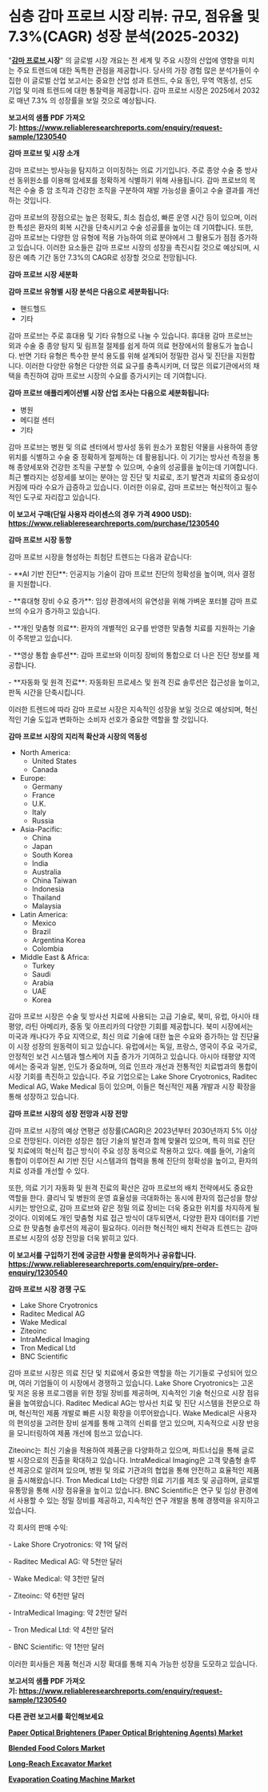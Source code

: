 <p><h1>심층 감마 프로브 시장 리뷰: 규모, 점유율 및 7.3%(CAGR) 성장 분석(2025-2032)</h1></p><p>"<strong><a href="https://www.reliableresearchreports.com/gamma-probe-r1230540?utm_campaign=105&utm_medium=7&utm_source=Github&utm_content=ia&utm_term=16012025&utm_id=gamma-probe">감마 프로브&nbsp;</a></strong><strong>시장</strong>" 의 글로벌 시장 개요는 전 세계 및 주요 시장의 산업에 영향을 미치는 주요 트렌드에 대한 독특한 관점을 제공합니다. 당사의 가장 경험 많은 분석가들이 수집한 이 글로벌 산업 보고서는 중요한 산업 성과 트렌드, 수요 동인, 무역 역동성, 선도 기업 및 미래 트렌드에 대한 통찰력을 제공합니다. 감마 프로브 시장은 2025에서 2032로 매년 7.3% 의 성장률을 보일 것으로 예상됩니다.&nbsp;</p>
<p><strong>보고서의 샘플 PDF 가져오기:&nbsp;<a href="https://www.reliableresearchreports.com/enquiry/request-sample/1230540?utm_campaign=105&utm_medium=7&utm_source=Github&utm_content=ia&utm_term=16012025&utm_id=gamma-probe">https://www.reliableresearchreports.com/enquiry/request-sample/1230540</a></strong></p>
<p><strong>감마 프로브 및 시장 소개</strong></p>
<p><p>감마 프로브는 방사능을 탐지하고 이미징하는 의료 기기입니다. 주로 종양 수술 중 방사선 동위원소를 이용해 암세포를 정확하게 식별하기 위해 사용됩니다. 감마 프로브의 목적은 수술 중 암 조직과 건강한 조직을 구분하여 재발 가능성을 줄이고 수술 결과를 개선하는 것입니다.</p><p>감마 프로브의 장점으로는 높은 정확도, 최소 침습성, 빠른 운영 시간 등이 있으며, 이러한 특성은 환자의 회복 시간을 단축시키고 수술 성공률을 높이는 데 기여합니다. 또한, 감마 프로브는 다양한 암 유형에 적용 가능하여 의료 분야에서 그 활용도가 점점 증가하고 있습니다. 이러한 요소들은 감마 프로브 시장의 성장을 촉진시킬 것으로 예상되며, 시장은 예측 기간 동안 7.3%의 CAGR로 성장할 것으로 전망됩니다.</p></p>
<p><strong>감마 프로브 시장 세분화</strong></p>
<p><strong>감마 프로브 유형별 시장 분석은 다음으로 세분화됩니다:</strong></p>
<p><ul><li>핸드헬드</li><li>기타</li></ul></p>
<p><p>감마 프로브는 주로 휴대용 및 기타 유형으로 나눌 수 있습니다. 휴대용 감마 프로브는 외과 수술 중 종양 탐지 및 림프절 절제를 쉽게 하여 의료 현장에서의 활용도가 높습니다. 반면 기타 유형은 특수한 분석 용도를 위해 설계되어 정밀한 검사 및 진단을 지원합니다. 이러한 다양한 유형은 다양한 의료 요구를 충족시키며, 더 많은 의료기관에서의 채택을 촉진하여 감마 프로브 시장의 수요를 증가시키는 데 기여합니다.</p></p>
<p><strong>감마 프로브 애플리케이션별 시장 산업 조사는 다음으로 세분화됩니다:</strong></p>
<p><ul><li>병원</li><li>메디컬 센터</li><li>기타</li></ul></p>
<p><p>감마 프로브는 병원 및 의료 센터에서 방사성 동위 원소가 포함된 약물을 사용하여 종양 위치를 식별하고 수술 중 정확하게 절제하는 데 활용됩니다. 이 기기는 방사선 측정을 통해 종양세포와 건강한 조직을 구분할 수 있으며, 수술의 성공률을 높이는데 기여합니다. 최근 빨라지는 성장세를 보이는 분야는 암 진단 및 치료로, 조기 발견과 치료의 중요성이 커짐에 따라 수요가 급증하고 있습니다. 이러한 이유로, 감마 프로브는 혁신적이고 필수적인 도구로 자리잡고 있습니다.</p></p>
<p><strong>이 보고서 구매(단일 사용자 라이센스의 경우 가격 4900 USD): <a href="https://www.reliableresearchreports.com/purchase/1230540?utm_campaign=105&utm_medium=7&utm_source=Github&utm_content=ia&utm_term=16012025&utm_id=gamma-probe">https://www.reliableresearchreports.com/purchase/1230540</a></strong></p>
<p><strong>감마 프로브 시장 동향</strong></p>
<p><p>감마 프로브 시장을 형성하는 최첨단 트렌드는 다음과 같습니다:</p><p>- **AI 기반 진단**: 인공지능 기술이 감마 프로브 진단의 정확성을 높이며, 의사 결정을 지원합니다.</p><p>- **휴대형 장비 수요 증가**: 임상 환경에서의 유연성을 위해 가벼운 포터블 감마 프로브의 수요가 증가하고 있습니다.</p><p>- **개인 맞춤형 의료**: 환자의 개별적인 요구를 반영한 맞춤형 치료를 지원하는 기술이 주목받고 있습니다.</p><p>- **영상 통합 솔루션**: 감마 프로브와 이미징 장비의 통합으로 더 나은 진단 정보를 제공합니다.</p><p>- **자동화 및 원격 진료**: 자동화된 프로세스 및 원격 진료 솔루션은 접근성을 높이고, 판독 시간을 단축시킵니다.</p><p>이러한 트렌드에 따라 감마 프로브 시장은 지속적인 성장을 보일 것으로 예상되며, 혁신적인 기술 도입과 변화하는 소비자 선호가 중요한 역할을 할 것입니다.</p></p>
<p><strong>감마 프로브 시장의 지리적 확산과 시장의 역동성</strong></p>
<p><ul>
    <li>
        North America:
        <ul>
            <li>United States</li>
            <li>Canada</li>
        </ul>
    </li>
    <li>
        Europe:
        <ul>
            <li>Germany</li>
            <li>France</li>
            <li>U.K.</li>
            <li>Italy</li>
            <li>Russia</li>
        </ul>
    </li>
    <li>
        Asia-Pacific:
        <ul>
            <li>China</li>
            <li>Japan</li>
            <li>South Korea</li>
            <li>India</li>
            <li>Australia</li>
            <li>China Taiwan</li>
            <li>Indonesia</li>
            <li>Thailand</li>
            <li>Malaysia</li>
        </ul>
    </li>
    <li>
        Latin America:
        <ul>
            <li>Mexico</li>
            <li>Brazil</li>
            <li>Argentina Korea</li>
            <li>Colombia</li>
        </ul>
    </li>
    <li>
        Middle East & Africa:
        <ul>
            <li>Turkey</li>
            <li>Saudi</li>
            <li>Arabia</li>
            <li>UAE</li>
            <li>Korea</li>
        </ul>
    </li>
    </ul></p>
<p><p>감마 프로브 시장은 수술 및 방사선 치료에 사용되는 고급 기술로, 북미, 유럽, 아시아 태평양, 라틴 아메리카, 중동 및 아프리카의 다양한 기회를 제공합니다. 북미 시장에서는 미국과 캐나다가 주요 지역으로, 최신 의료 기술에 대한 높은 수요와 증가하는 암 진단율이 시장 성장의 원동력이 되고 있습니다. 유럽에서는 독일, 프랑스, 영국이 주요 국가로, 안정적인 보건 시스템과 헬스케어 지출 증가가 기여하고 있습니다. 아시아 태평양 지역에서는 중국과 일본, 인도가 중요하며, 의료 인프라 개선과 전통적인 치료법과의 통합이 시장 기회를 촉진하고 있습니다. 주요 기업으로는 Lake Shore Cryotronics, Raditec Medical AG, Wake Medical 등이 있으며, 이들은 혁신적인 제품 개발과 시장 확장을 통해 성장하고 있습니다.</p></p>
<p><strong>감마 프로브 시장의 성장 전망과 시장 전망</strong></p>
<p><p>감마 프로브 시장의 예상 연평균 성장률(CAGR)은 2023년부터 2030년까지 5% 이상으로 전망된다. 이러한 성장은 첨단 기술의 발전과 함께 맞물려 있으며, 특히 의료 진단 및 치료에의 혁신적 접근 방식이 주요 성장 동력으로 작용하고 있다. 예를 들어, 기술의 통합이 이루어진 AI 기반 진단 시스템과의 협력을 통해 진단의 정확성을 높이고, 환자의 치료 성과를 개선할 수 있다.</p><p>또한, 의료 기기 자동화 및 원격 진료의 확산은 감마 프로브의 배치 전략에서도 중요한 역할을 한다. 클리닉 및 병원의 운영 효율성을 극대화하는 동시에 환자의 접근성을 향상시키는 방안으로, 감마 프로브와 같은 정밀 의료 장비는 더욱 중요한 위치를 차지하게 될 것이다. 이외에도 개인 맞춤형 치료 접근 방식이 대두되면서, 다양한 환자 데이터를 기반으로 한 맞춤형 솔루션의 제공이 필요하다. 이러한 혁신적인 배치 전략과 트렌드는 감마 프로브 시장의 성장 전망을 더욱 밝히고 있다.</p></p>
<p><strong>이 보고서를 구입하기 전에 궁금한 사항을 문의하거나 공유합니다. <a href="https://www.reliableresearchreports.com/enquiry/pre-order-enquiry/1230540?utm_campaign=105&utm_medium=7&utm_source=Github&utm_content=ia&utm_term=16012025&utm_id=gamma-probe">https://www.reliableresearchreports.com/enquiry/pre-order-enquiry/1230540</a></strong></p>
<p><strong>감마 프로브 시장 경쟁 구도</strong></p>
<p><ul><li>Lake Shore Cryotronics</li><li>Raditec Medical AG</li><li>Wake Medical</li><li>Ziteoinc</li><li>IntraMedical Imaging</li><li>Tron Medical Ltd</li><li>BNC Scientific</li></ul></p>
<p><p>감마 프로브 시장은 의료 진단 및 치료에서 중요한 역할을 하는 기기들로 구성되어 있으며, 여러 기업들이 이 시장에서 경쟁하고 있습니다. Lake Shore Cryotronics는 고온 및 저온 응용 프로그램을 위한 정밀 장비를 제공하며, 지속적인 기술 혁신으로 시장 점유율을 높여왔습니다. Raditec Medical AG는 방사선 치료 및 진단 시스템을 전문으로 하며, 혁신적인 제품 개발로 빠른 시장 확장을 이루어왔습니다. Wake Medical은 사용자의 편의성을 고려한 장비 설계를 통해 고객의 신뢰를 얻고 있으며, 지속적으로 시장 반응을 모니터링하여 제품 개선에 힘쓰고 있습니다.</p><p>Ziteoinc는 최신 기술을 적용하여 제품군을 다양화하고 있으며, 파트너십을 통해 글로벌 시장으로의 진출을 확대하고 있습니다. IntraMedical Imaging은 고객 맞춤형 솔루션 제공으로 알려져 있으며, 병원 및 의료 기관과의 협업을 통해 안전하고 효율적인 제품을 출시해왔습니다. Tron Medical Ltd는 다양한 의료 기기를 제조 및 공급하며, 글로벌 유통망을 통해 시장 점유율을 높이고 있습니다. BNC Scientific은 연구 및 임상 환경에서 사용할 수 있는 정밀 장비를 제공하고, 지속적인 연구 개발을 통해 경쟁력을 유지하고 있습니다.</p><p>각 회사의 판매 수익:</p><p>- Lake Shore Cryotronics: 약 1억 달러</p><p>- Raditec Medical AG: 약 5천만 달러</p><p>- Wake Medical: 약 3천만 달러</p><p>- Ziteoinc: 약 6천만 달러</p><p>- IntraMedical Imaging: 약 2천만 달러</p><p>- Tron Medical Ltd: 약 4천만 달러</p><p>- BNC Scientific: 약 1천만 달러</p><p>이러한 회사들은 제품 혁신과 시장 확대를 통해 지속 가능한 성장을 도모하고 있습니다.</p></p>
<p><strong>보고서의 샘플 PDF 가져오기:&nbsp;<a href="https://www.reliableresearchreports.com/enquiry/request-sample/1230540?utm_campaign=105&utm_medium=7&utm_source=Github&utm_content=ia&utm_term=16012025&utm_id=gamma-probe">https://www.reliableresearchreports.com/enquiry/request-sample/1230540</a></strong></p>
<p><strong></strong></p>
<p><strong></strong></p>
<p><strong></strong></p>
<p><strong></strong></p>
<p><strong>다른 관련 보고서를 확인해보세요</strong></p>
<p><strong><p><a href="https://github.com/sofayahoo2023/Market-Research-Report-List-6/blob/main/paper-optical-brighteners-paper-optical-brightening-agents-market.md?utm_campaign=105&utm_medium=7&utm_source=Github&utm_content=ia&utm_term=16012025&utm_id=gamma-probe">Paper Optical Brighteners (Paper Optical Brightening Agents) Market</a></p><p><a href="https://github.com/joannesouthgate/Market-Research-Report-List-5/blob/main/blended-food-colors-market.md?utm_campaign=105&utm_medium=7&utm_source=Github&utm_content=ia&utm_term=16012025&utm_id=gamma-probe">Blended Food Colors Market</a></p><p><a href="https://github.com/maclarensidney/Market-Research-Report-List-1/blob/main/long-reach-excavator-market.md?utm_campaign=105&utm_medium=7&utm_source=Github&utm_content=ia&utm_term=16012025&utm_id=gamma-probe">Long-Reach Excavator Market</a></p><p><a href="https://github.com/DianaWilson796/Market-Research-Report-List-1/blob/main/evaporation-coating-machine-market.md?utm_campaign=105&utm_medium=7&utm_source=Github&utm_content=ia&utm_term=16012025&utm_id=gamma-probe">Evaporation Coating Machine Market</a></p></strong></p>
<p></p>